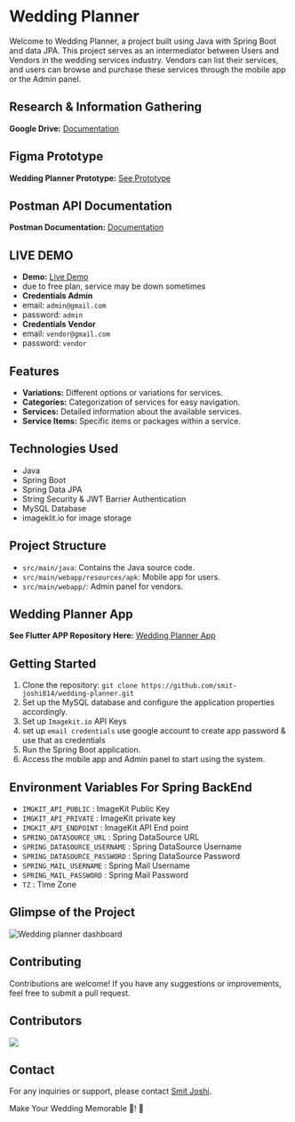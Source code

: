 # Wedding Planner

Welcome to Wedding Planner, a project built using Java with Spring Boot and data JPA. This project serves as an intermediator between Users and Vendors in the wedding services industry. Vendors can list their services, and users can browse and purchase these services through the mobile app or the Admin panel.

## Research & Information Gathering
**Google Drive:** [Documentation](https://drive.google.com/drive/folders/1iv26Lg4i94c93Slx6pjPxXmwEFX5_wP9?usp=sharing)

## Figma Prototype
**Wedding Planner Prototype:** [See Prototype](https://www.figma.com/proto/hasq7XVjKKpaQUovVVX9sg/Wedding-Planning-App?node-id=0-1)

## Postman API Documentation
**Postman Documentation:** [Documentation](https://documenter.getpostman.com/view/27911410/2sA2xcbb4T)

## LIVE DEMO
- **Demo:** [Live Demo](https://wedding-planner-0f1d.onrender.com/)
- due to free plan, service may be down sometimes
- **Credentials Admin**
- email: `admin@gmail.com`
- password: `admin`
- **Credentials Vendor**
- email: `vendor@gmail.com`
- password: `vendor`

## Features

- **Variations:** Different options or variations for services.
- **Categories:** Categorization of services for easy navigation.
- **Services:** Detailed information about the available services.
- **Service Items:** Specific items or packages within a service.

## Technologies Used

- Java
- Spring Boot
- Spring Data JPA
- String Security & JWT Barrier Authentication
- MySQL Database
- imageklit.io for image storage

## Project Structure

- `src/main/java`: Contains the Java source code.
- `src/main/webapp/resources/apk`: Mobile app for users.
- `src/main/webapp/`: Admin panel for vendors.

## Wedding Planner App
**See Flutter APP Repository Here:** [Wedding Planner App](https://github.com/tejasvmodi/wedding_planning_application)

## Getting Started

1. Clone the repository: `git clone https://github.com/smit-joshi814/wedding-planner.git`
2. Set up the MySQL database and configure the application properties accordingly.
3. Set up `Imagekit.io` API Keys
4. set up `email credentials` use google account to create app password & use that as credentials
5. Run the Spring Boot application.
6. Access the mobile app and Admin panel to start using the system.

## Environment Variables For Spring BackEnd
- `IMGKIT_API_PUBLIC` : ImageKit Public Key
- `IMGKIT_API_PRIVATE` : ImageKit private key
- `IMGKIT_API_ENDPOINT` : ImageKit API End point
- `SPRING_DATASOURCE_URL` : Spring DataSource URL
- `SPRING_DATASOURCE_USERNAME` : Spring DataSource Username
- `SPRING_DATASOURCE_PASSWORD` : Spring DataSource Password
- `SPRING_MAIL_USERNAME` : Spring Mail Username
- `SPRING_MAIL_PASSWORD` : Spring Mail Password
- `TZ` : Time Zone


## Glimpse of the Project
![Wedding planner dashboard](https://github.com/smit-joshi814/wedding-planner/assets/45530965/9d859af3-4f88-449c-b87d-7b863e59a39b)


## Contributing

Contributions are welcome! If you have any suggestions or improvements, feel free to submit a pull request.

## Contributors

<a href="https://github.com/smit-joshi814/wedding-planner/graphs/contributors">
  <img src="https://contrib.rocks/image?repo=smit-joshi814/wedding-planner&max=4" />
</a>


## Contact

For any inquiries or support, please contact [Smit Joshi](https://www.linkedin.com/in/smit-joshi814/).

Make Your Wedding Memorable 🎉! 🚀
